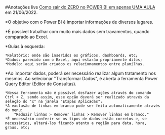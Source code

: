 #Anotações live [Como sair do ZERO no POWER BI em apenas UMA AULA](youtube.com/watch?v=UFGe25gydxo) em 21/06/2022.

*O objetivo com o Power BI é importar informações de diversos lugares.

*É possível trabalhar com muito mais dados sem travamentos, quando comparado ao Excel.

*Guias à esquerda:

    *Relatório: onde são inseridos os gráficos, dashboards, etc;
    *Dados: parecido com o Excel, aqui estarão propriamente ditos;
    *Modelo: aqui serão criados os relacionamentos entre planilhas.

*Ao importar dados, poderá ser necessário realizar algum tratamento nos mesmos. Ao selecionar "Transformar Dados", é aberta a ferramenta Power Query Editor (Editor de Consultas).

    *Nessa ferramenta não é possível desfazer ações através do comando Ctrl + Z, sendo assim, esse opção deverá ser realizado através da seleção do "x" na janela "Etapas Aplicadas";
    *A exclusão de linhas em branco pode ser feita automaticamente através do menu:
        "Reduzir linhas > Remover linhas > Remover linhas em branco."
    *É necessário conferir se os tipos de dados estão corretos e, se necessários, alterá-los ficando atento a região para data, hora, graus, etc;
